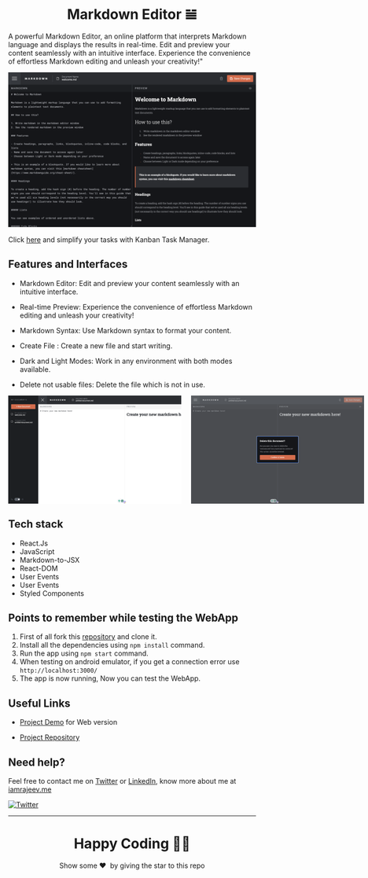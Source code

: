 <h1 align="center">Markdown Editor 𝌡</h1>

A powerful Markdown Editor, an online platform that interprets Markdown language and displays the results in real-time. Edit and preview your content seamlessly with an intuitive interface. Experience the convenience of effortless Markdown editing and unleash your creativity!"

<p align="center">  
<img src="./public/preview.png" />  
</p>

Click [here](https://markdown-editor-rajeev.vercel.app/) and simplify your tasks with Kanban Task Manager.

## Features and Interfaces

- Markdown Editor: Edit and preview your content seamlessly with an intuitive interface.

- Real-time Preview: Experience the convenience of effortless Markdown editing and unleash your creativity!

- Markdown Syntax: Use Markdown syntax to format your content.

- Create File : Create a new file and start writing.

- Dark and Light Modes: Work in any environment with both modes available.

- Delete not usable files: Delete the file which is not in use.

<div align="center" style="display:flex; gap: 20px;">
<img src="./public/preview2.png" width="400" height="220" />
<img src="./public/preview3.png" width="400" height="220" />
</div>

## Tech stack

- React.Js
- JavaScript
- Markdown-to-JSX
- React-DOM
- User Events
- User Events
- Styled Components

## Points to remember while testing the WebApp

1. First of all fork this [repository](https://github.com/Rajeevjewar/Kanban-Task-Management.git) and clone it.
2. Install all the dependencies using `npm install` command.
3. Run the app using `npm start` command.
4. When testing on android emulator, if you get a connection error use `http://localhost:3000/`
5. The app is now running, Now you can test the WebApp.

## Useful Links

- [Project Demo](https://markdown-editor-rajeev.vercel.app/) for Web version

- [Project Repository](https://github.com/Rajeevjewar/Kanban-Task-Management.git)

## Need help?

Feel free to contact me on [Twitter](https://twitter.com/be_rajeevkumar) or [LinkedIn](https://www.linkedin.com/in/berajeevkumar/), know more about me at [iamrajeev.me](https://iamrajeev.me)

[![Twitter](https://img.shields.io/badge/Twitter-follow-blue.svg?logo=twitter&logoColor=white)](https://twitter.com/be_rajeevkumar)

<hr>

<h1 align=center>Happy Coding 👨‍💻</h1>

<p align = "center">Show some ❤️&nbsp; by giving the star to this repo</p>
